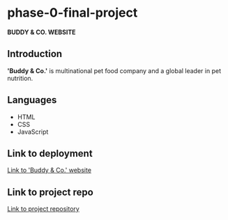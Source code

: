 # phase-0-final-project

**BUDDY & CO. WEBSITE**


## Introduction

**'Buddy & Co.'** is multinational pet food company and a global leader in pet nutrition.


## Languages

- HTML
- CSS
- JavaScript


## Link to deployment

[Link to 'Buddy & Co.' website](https://eugenemrg.github.io/phase-0-final-project/)

## Link to project repo

[Link to project repository](https://github.com/eugenemrg/phase-0-final-project)

